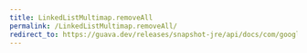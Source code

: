 ```yaml
---
title: LinkedListMultimap.removeAll
permalink: /LinkedListMultimap.removeAll/
redirect_to: https://guava.dev/releases/snapshot-jre/api/docs/com/google/common/collect/LinkedListMultimap.html#removeAll-java.lang.Object-
---
```


